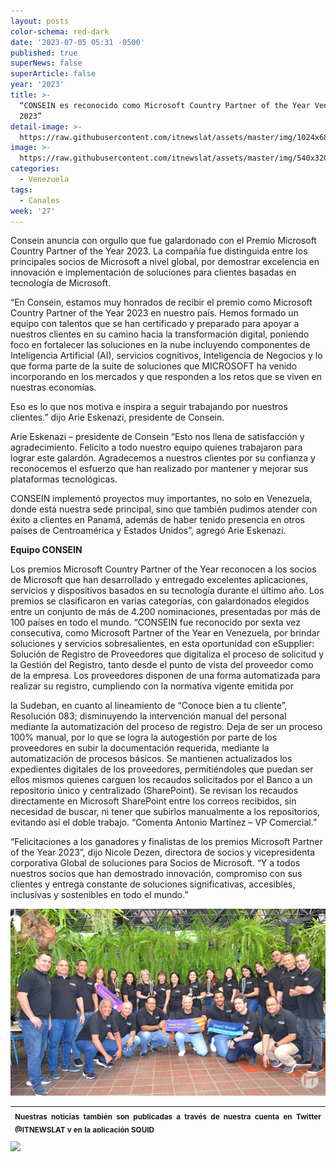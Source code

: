 ```yaml
---
layout: posts
color-schema: red-dark
date: '2023-07-05 05:31 -0500'
published: true
superNews: false
superArticle: false
year: '2023'
title: >-
  “CONSEIN es reconocido como Microsoft Country Partner of the Year Venezuela
  2023”
detail-image: >-
  https://raw.githubusercontent.com/itnewslat/assets/master/img/1024x680/CONSEIN-g.jpg
image: >-
  https://raw.githubusercontent.com/itnewslat/assets/master/img/540x320/CONSEIN-p.jpg
categories:
  - Venezuela
tags:
  - Canales
week: '27'
---
```

Consein anuncia con orgullo que fue galardonado con el Premio Microsoft Country Partner of the Year 2023. La compañía fue distinguida entre los principales socios de Microsoft a nivel global, por demostrar excelencia en innovación e implementación de soluciones para clientes basadas en tecnología de Microsoft.

“En Consein, estamos muy honrados de recibir el premio como Microsoft Country Partner of the Year 2023 en nuestro país. Hemos formado un equipo con talentos que se han certificado y preparado para apoyar a nuestros clientes en su camino hacia la transformación digital, poniendo foco en fortalecer las soluciones en la nube incluyendo componentes de Inteligencia Artificial (AI), servicios cognitivos, Inteligencia de Negocios y lo que forma parte de la suite de soluciones que MICROSOFT ha venido incorporando en los mercados y que responden a los retos que se viven en nuestras economías.

Eso es lo que nos motiva e inspira a seguir trabajando por nuestros clientes.” dijo Arie Eskenazi, presidente de Consein.

Arie Eskenazi – presidente de Consein
“Esto nos llena de satisfacción y agradecimiento. Felicito a todo nuestro equipo quienes trabajaron para lograr este galardón. Agradecemos a nuestros clientes por su confianza y reconocemos el esfuerzo que han realizado por mantener y mejorar sus plataformas tecnológicas.

CONSEIN implementó proyectos muy importantes, no solo en Venezuela, donde está nuestra sede principal, sino que también pudimos atender con éxito a clientes en Panamá, además de haber tenido presencia en otros países de Centroamérica y Estados Unidos”, agregó Arie Eskenazi.
     
**Equipo CONSEIN**

Los premios Microsoft Country Partner of the Year reconocen a los socios de Microsoft que han desarrollado y entregado excelentes aplicaciones, servicios y dispositivos basados en su tecnología durante el último año. Los premios se clasificaron en varias categorías, con galardonados elegidos entre un conjunto de más de 4.200 nominaciones, presentadas por más de 100 países en todo el mundo. “CONSEIN fue reconocido por sexta vez consecutiva, como Microsoft Partner of the Year en Venezuela, por brindar soluciones y servicios sobresalientes, en esta oportunidad con eSupplier: Solución de Registro de Proveedores que digitaliza el proceso de solicitud y la Gestión del Registro, tanto desde el punto de vista del proveedor como de la empresa. Los proveedores disponen de una forma automatizada para realizar su registro, cumpliendo con la normativa vigente emitida por

la Sudeban, en cuanto al lineamiento de “Conoce bien a tu cliente”, Resolución 083; disminuyendo la intervención manual del personal mediante la automatización del proceso de registro. Deja de ser un proceso 100% manual, por lo que se logra la autogestión por parte de los proveedores en subir la documentación requerida, mediante la automatización de procesos básicos. Se mantienen actualizados los expedientes digitales de los proveedores, permitiéndoles que puedan ser ellos mismos quienes carguen los recaudos solicitados por el Banco a un repositorio único y centralizado (SharePoint). Se revisan los recaudos directamente en Microsoft SharePoint entre los correos recibidos, sin necesidad de buscar, ni tener que subirlos manualmente a los repositorios, evitando así el doble trabajo. “Comenta Antonio Martínez – VP Comercial.”

“Felicitaciones a los ganadores y finalistas de los premios Microsoft Partner of the Year 2023”, dijo Nicole Dezen, directora de socios y vicepresidenta corporativa Global de soluciones para Socios de Microsoft. “Y a todos nuestros socios que han demostrado innovación, compromiso con sus clientes y entrega constante de soluciones significativas, accesibles, inclusivas y sostenibles en todo el mundo.”

![](https://raw.githubusercontent.com/itnewslat/assets/master/img/540x320/CONSEIN-p.jpg)

<table style="height: 42px;" width="569">
<tbody>
<tr>
<td style="text-align: justify;"><sub><strong>Nuestras noticias también son publicadas a través de nuestra cuenta en Twitter <a href="https://twitter.com/itnewslat?lang=es">@ITNEWSLAT</a> y en la aplicación <a href="https://squidapp.co/en/">SQUID</a></strong></sub></td>
</tr>
</tbody>
</table>
<img src="https://tracker.metricool.com/c3po.jpg?hash=56f88a41e39ab42c063cc51676587a04"/>